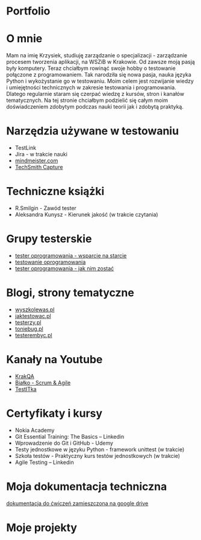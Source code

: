 # Portfolio

# O mnie
Mam na imię Krzysiek, studiuję zarządzanie o specjalizacji - zarządzanie procesem tworzenia aplikacji, na WSZiB w Krakowie. Od zawsze moją pasją były komputery. Teraz chciałbym rowinąć swoje hobby o testowanie połączone z programowaniem. Tak narodziła się nowa pasja, nauka języka Python i wykożystanie go w testowaniu. Moim celem jest rozwijanie wiedzy i umiejętności technicznych w zakresie testowania i programowania. Dlatego regularnie staram się czerpać wiedzę z kursów, stron i kanałów tematycznych. Na tej stronie chciałbym podzielić się całym moim doświadczeniem zdobytym podczas nauki teorii jak i zdobytą praktyką.

# Narzędzia używane w testowaniu
* TestLink
* Jira - w trakcie nauki
* [mindmeister.com](http://mindmeister.com)
* [TechSmith Capture](https://www.techsmith.com/jing-tool.html)

# Techniczne książki
* R.Smilgin - Zawód tester
* Aleksandra Kunysz - Kierunek jakość (w trakcie czytania)

# Grupy testerskie
* [tester oprogramowania - wsparcie na starcie](https://www.facebook.com/groups/417833158717454)
* [testowanie oprogramowania](https://www.facebook.com/groups/141683635854223)
* [tester oprogramowania - jak nim zostać](https://www.facebook.com/groups/531570473876610)

# Blogi, strony tematyczne
* [wyszkolewas.pl](wyszkolewas.pl)
* [jaktestowac.pl](http://jaktestowac.pl)
* [testerzy.pl](http://testerzy.pl)
* [toniebug.pl](http://toniebug.pl)
* [testerembyc.pl](http://testerembyc.pl)

# Kanały na Youtube
* [KrakQA](https://www.youtube.com/channel/UC2TW4uIO9ayvdwTATBtBWKA)
* [Białko - Scrum & Agile](https://www.youtube.com/channel/UCs4xABN1TlXW1sr_e8GL-xQ)
* [TestITka](https://www.youtube.com/channel/UCrl6b8MxVxuW06Jba0XYZSg)

# Certyfikaty i kursy
* Nokia Academy 
* Git Essential Training: The Basics – Linkedin
* Wprowadzenie do Git i GitHub - Udemy
* Testy jednostkowe w języku Python - framework unittest (w trakcie)
* Szkoła testów - Praktyczny kurs testów jednostkowych (w trakcie)
* Agile Testing – Linkedin

# Moja dokumentacja techniczna
[dokumentacja do ćwiczeń zamieszczona na google drive](https://drive.google.com/drive/folders/13w80AFIsg7ylHkx75UN0YehHJcTbec15?usp=sharing)

# Moje projekty
